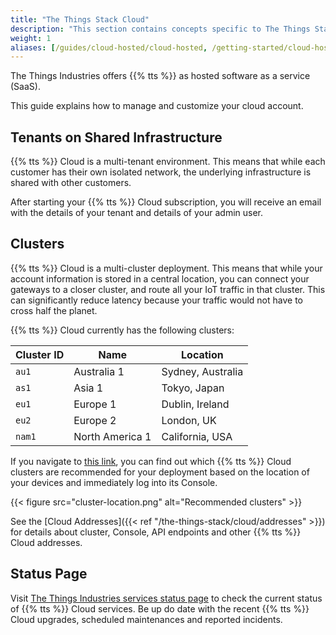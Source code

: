 ```yaml
---
title: "The Things Stack Cloud"
description: "This section contains concepts specific to The Things Stack Cloud"
weight: 1
aliases: [/guides/cloud-hosted/cloud-hosted, /getting-started/cloud-hosted]
---
```


The Things Industries offers {{% tts %}} as hosted software as a service (SaaS).

This guide explains how to manage and customize your cloud account.

<!--more-->

## Tenants on Shared Infrastructure

{{% tts %}} Cloud is a multi-tenant environment. This means that while each customer has their own isolated network, the underlying infrastructure is shared with other customers.

After starting your {{% tts %}} Cloud subscription, you will receive an email with the details of your tenant and details of your admin user.

## Clusters

{{% tts %}} Cloud is a multi-cluster deployment. This means that while your account information is stored in a central location, you can connect your gateways to a closer cluster, and route all your IoT traffic in that cluster. This can significantly reduce latency because your traffic would not have to cross half the planet.

{{% tts %}} Cloud currently has the following clusters:

| **Cluster ID** | **Name**        | **Location**      |
| -------------- | --------------- | ----------------- |
| `au1`          | Australia 1     | Sydney, Australia |
| `as1`          | Asia 1          | Tokyo, Japan      |
| `eu1`          | Europe 1        | Dublin, Ireland   |
| `eu2`          | Europe 2        | London, UK        |
| `nam1`         | North America 1 | California, USA   |

If you navigate to [this link](https://console.cloud.thethings.industries), you can find out which {{% tts %}} Cloud clusters are recommended for your deployment based on the location of your devices and immediately log into its Console.

{{< figure src="cluster-location.png" alt="Recommended clusters" >}}

See the [Cloud Addresses]({{< ref "/the-things-stack/cloud/addresses" >}}) for details about cluster, Console, API endpoints and other {{% tts %}} Cloud addresses.

## Status Page

Visit [The Things Industries services status page](https://status.thethings.industries/) to check the current status of {{% tts %}} Cloud services. Be up do date with the recent {{% tts %}} Cloud upgrades, scheduled maintenances and reported incidents.
